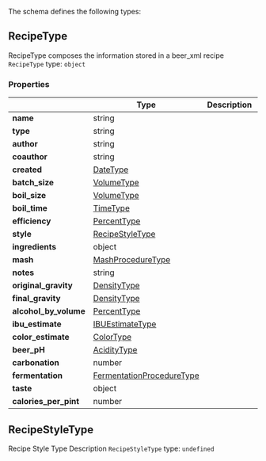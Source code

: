 The schema defines the following types:

## RecipeType
RecipeType composes the information stored in a beer_xml recipe
`RecipeType` type: `object`

### Properties

|   |Type|Description|Required|
|---|----|-----------|--------|
| **name** | string|  | :white_check_mark: |
| **type** | string|  | :white_check_mark: |
| **author** | string|  | :white_check_mark: |
| **coauthor** | string|  |  |
| **created** | [DateType](measureable_units.json.md#datetype)|  |  |
| **batch_size** | [VolumeType](measureable_units.json.md#volumetype)|  | :white_check_mark: |
| **boil_size** | [VolumeType](measureable_units.json.md#volumetype)|  | :white_check_mark: |
| **boil_time** | [TimeType](measureable_units.json.md#timetype)|  | :white_check_mark: |
| **efficiency** | [PercentType](measureable_units.json.md#percenttype)|  |  |
| **style** | [RecipeStyleType](#recipestyletype)|  |  |
| **ingredients** | object|  | :white_check_mark: |
| **mash** | [MashProcedureType](mash.json.md#mashproceduretype)|  |  |
| **notes** | string|  |  |
| **original_gravity** | [DensityType](measureable_units.json.md#densitytype)|  |  |
| **final_gravity** | [DensityType](measureable_units.json.md#densitytype)|  |  |
| **alcohol_by_volume** | [PercentType](measureable_units.json.md#percenttype)|  |  |
| **ibu_estimate** | [IBUEstimateType](hops.json.md#ibuestimatetype)|  |  |
| **color_estimate** | [ColorType](measureable_units.json.md#colortype)|  |  |
| **beer_pH** | [AcidityType](measureable_units.json.md#aciditytype)|  |  |
| **carbonation** | number|  |  |
| **fermentation** | [FermentationProcedureType](fermentation.json.md#fermentationproceduretype)|  |  |
| **taste** | object|  |  |
| **calories_per_pint** | number|  |  |

## RecipeStyleType
Recipe Style Type Description
`RecipeStyleType` type: `undefined`


